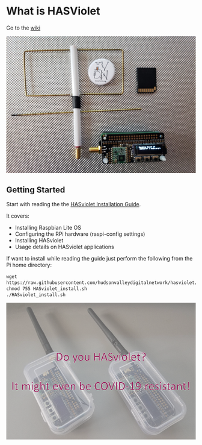 # What is HASViolet

Go to the [wiki](https://github.com/hudsonvalleydigitalnetwork/hasviolet/wiki/HASviolet)

![alt-test](https://github.com/hudsonvalleydigitalnetwork/hasviolet/blob/master/hardware/HVDN_HASviolet_Git_Banner_1.jpg)


## Getting Started

Start with reading the the [HASviolet Installation Guide](https://https://github.com/hudsonvalleydigitalnetwork/hasviolet/blob/master/HASviolet-RPi_Guide_v26.pdf). 

It covers:

* Installing Raspbian Lite OS
* Configuring the RPi hardware (raspi-config settings)
* Installing HASviolet
* Usage details on HASviolet applications

If want to install while reading the guide just perform the following from the Pi home directory:

```
wget https://raw.githubusercontent.com/hudsonvalleydigitalnetwork/hasviolet/master/HASviolet_install.sh
chmod 755 HASviolet_install.sh
./HASviolet_install.sh
```

![alt-test](https://github.com/hudsonvalleydigitalnetwork/hasviolet/blob/master/hardware/hasviolet-hw-alternate.png)
